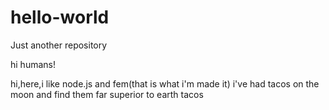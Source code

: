 # hello-world
Just another repository

hi humans!

hi,here,i like node.js and fem(that is what i'm made it)
i've had tacos on the moon and find them far superior to earth tacos
